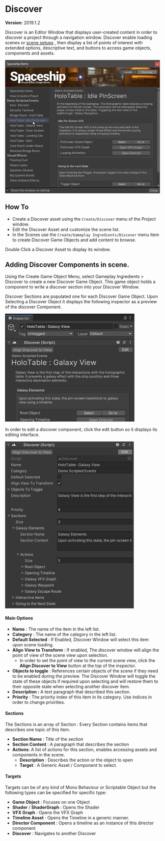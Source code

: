 # Discover

**Version:** 2019.1.2

Discover is an Editor Window that displays user-created content in order to discover a project through a navigation window. Discover enable loading scenes or [scene setups](scene-setups.md) , then display a list of points of interest with extended options, descriptive text, and buttons to access game objects, components and assets.

![](images/discover.png)

## How To

* Create a Discover asset using the `Create/Discover` menu of the Project window.
* Edit the Discover Asset and customize the scene list.
* In the Scenes use the `Create/Gameplay Ingredients/Discover` menu item to create Discover Game Objects and add content to browse.

Double Click a Discover Asset to display its window. 

## Adding Discover Components in scene.

Using the Create Game Object Menu, select Gameplay Ingredients > Discover to create a new Discover Game Object. This game object holds a component to write a discover section into your Discover Window.

Discover Sections are populated one for each Discover Game Object. Upon Selecting a Discover Object it displays the following inspector as a preview of the discover Component.

![](images/discover-view.png)

In order to edit a discover component, click the edit button so it displays its editing interface.

![](images/discover-edit.png)

#### Main Options

* **Name** : The name of the item in the left list.
* **Category** : The name of the category in the left list.
* **Default Selected** : If Enabled, Discover Window will select this item upon scene loading.
* **Align View to Transform** : If enabled, The discover window will align the point of view of the scene view upon selection.
  * In order to set the point of view to the current scene view, click the **Align Discover to View** button at the top of the inspector.
* **Objects to toggle** : References certain objects of the scene if they need to be enabled during the preview. The Discover Window will toggle the state of these objects if required upon selecting and will restore them to their opposite state when selecting another discover item.
* **Description :** A text paragraph that described this section.
* **Priority** : The priority index of this item in its category. Use indices in order to change priorities.

#### Sections

The Sections is an array of Section :  Every Section contains items that describes one topic of this item.

* **Section Name** : Title of the section
* **Section Content** : A paragraph that describes the section
* **Actions**: A list of actions for this section, enables accessing assets and components in the scene.
  * **Description** : Describes the action or the object to open
  * **Target** : A Generic Asset / Component to select.

#### Targets

Targets can be of any kind of Mono Behaviour or Scriptable Object but the following types can be specified for specific type:

* **Game Object** : Focuses on one Object
* **Shader** / **ShaderGraph** : Opens the Shader
* **VFX Graph** : Opens the VFX Graph
* **Timeline Asset** : Opens the Timeline in a generic manner.
* **Director Component** : Opens a timeline as an instance of this director component
* **Discover** : Navigates to another Discover

